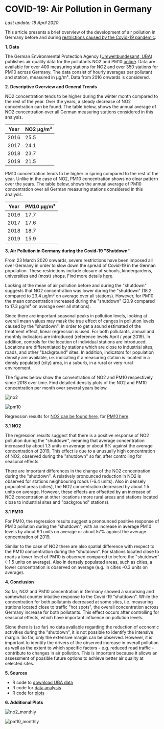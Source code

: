 # COVID-19: Air Pollution in Germany 

*Last update: 18 April 2020*

This article presents a brief overview of the development of air pollution in Germany before and during [restrictions caused by the Covid-19 pandemic](https://github.com/Bixi81/COVID-19).

**1. Data**

The German Environmental Protection Agency ([Umweltbundesamt, UBA](https://www.umweltbundesamt.de/)) publishes air quality data for the pollutants NO2 and PM10 [online](https://www.umweltbundesamt.de/daten/luft/luftdaten/luftqualitaet/eJzrWJSSuMrIwMhA18BE19BiUUnmIkOzRXmpCxYVlyxYnOJWhJA0XJwSko-sNreKbVFuctPinMSS0w6eq-a9apQ7vjgnL_20g8o5F4dPFrMBSPIkdA==). Data are available for over 400 measuring stations for NO2 and over 350 stations for PM10 across Germany. The data consist of hourly averages per pollutant and station, measured in µg/m³. Data from 2016 onwards is considered.

**2. Descriptive Overview and General Trends**

NO2 concentration tends to be higher during the winter month compared to the rest of the year. Over the years, a steady decrease of NO2 concentration can be found. The table below, shows the annual average of NO2 concentration over all German measuring stations considered in this analysis. 

| Year  | NO2  µg/m³ |
| ------------- | ------------- |
| 2016  | 25.5  |
| 2017  | 24.1  |
| 2018  | 23.7  |
| 2019  | 21.5  |

PM10 concentration tends to be higher in spring compared to the rest of the year.  Unlike in the case of NO2, PM10 concentration shows no clear pattern over the years. The table below, shows the annual average of PM10 concentration over all German measuring stations considered in this analysis. 

| Year  | PM10  µg/m³ |
| ------------- | ------------- |
| 2016  | 17.7  |
| 2017  | 17.6  |
| 2018  | 18.7  |
| 2019  | 15.9  |

**3. Air Pollution in Germany during the Covid-19 "Shutdown"**

From 23 March 2020 onwards, severe restrictions have been imposed all over Germany in order to slow down the spread of Covid-19 in the German population. These restrictions include closure of schools, kindergardens, universities and (most) shops. Find more details [here](https://github.com/Bixi81/COVID-19).

Looking at the mean of air pollution before and during the "shutdown" suggests that NO2 concentration was lower during the "shutdown" (18.2 compared to 23.4 µg/m³ on average over all stations). However, for PM10 the mean concentration increased during the "shutdown" (20.9 compared to 17.3 µg/m³ on average over all stations). 

Since there are important seasonal peaks in pollution levels, looking at overall mean values may mask the true effect of canges in pollution levels caused by the "shutdown". In order to get a sound estimated of the treatment effect, linear regression is used. For both pollutants, annual and monthly indicators are introduced (reference levels April / year 2019). In addition, controls for the location of individual stations are introduced. Locations are differentiated by stations which are close to industrial sites, roads, and other "background" sites. In addition, indicators for population density are available, i.e. indicating if a measuring station is located in a densly populated (city) area, in a suburb, in a rural or very rural environment. 

The figures below show the conventration of NO2 and PM10 respectively since 2018 over time. Find detailed density plots of the NO2 and PM10 concentration per month over several years below.

![no2](https://github.com/Bixi81/COVID19_airpollution/blob/master/no2_18_20.png)

![pm10](https://github.com/Bixi81/COVID19_airpollution/blob/master/pm10_18_20.png)

Regression results for [NO2 can be found here](https://github.com/Bixi81/COVID19_airpollution/blob/master/regression_no2.txt), for [PM10 here](https://github.com/Bixi81/COVID19_airpollution/blob/master/regression_pm10.txt).

**3.1 NO2**

The regression results suggest that there is a positive response of NO2 pollution during the "shutdown", meaning that average concentration increased by about 1.3 units on average or about 6% against the average concentration of 2019. This effect is due to a unusually high concentration of NO2, observed during the "shutdown" so far, after controlling for seasonal effects. 

There are important differences in the change of the NO2 concentration during the "shutdown". A relatively pronounced reduction in NO2 is observed for stations neighbouring roads (-6.4 units). Also in densely populated areas (cities), the NO2 concentration decreased by about 1.5 units on average. However, these effects are offsetted by an increase of NO2 concentration at other locations (more rural areas and stations located close to industrial sites and "background" stations).

**3.1 PM10**

For PM10, the regression results suggest a pronounced positive response of PM10 pollution during the "shutdown", with an increase in average PM10 levels by about 9.1 units on average or about 57% against the average concentration of 2019.

Similar to the case of NO2 there are also spatial difference with respect to the PM10 concentration during the "shutdown". For stations located close to roads a lower level of PM10 is observed compared to before the "shutdown" (-1.5 units on average). Also in densely populated areas, such as cities, a lower concentration is observed on average (e.g. in cities -0.3 units on average).

**4. Conclusion**

So far, NO2 and PM10 concentration in Germany showed a surprising and somewhat counter intuitive response to the Covid-19 "shutdown". While the concentration for both pollutants decreased at some sites, i.e. measuring stations located close to traffic "hot spots", the overall concentration across Germany increase for both pollutants. This effect occurs after controlling for seasonal effects, which have important influence on pollution levels. 

Sicne there is (so far) no data available regarding the reduction of economic activities during the "shutdown", it is not possible to identify the intensive margin. So far, only the extensive margin can be observed. However, it is important to identify the drivers of the observed increase in overall pollution as well as the extent to which specific factors - e.g. reduced road traffic - contribute to changes in air pollution. This is important because it allows an assessment of possible future options to achieve better air quality at selected sites. 

**5. Sources**

- R code to [download UBA data](https://github.com/Bixi81/COVID19_airpollution/blob/master/download_uba.R)
- R code for [data analysis](https://github.com/Bixi81/COVID19_airpollution/blob/master/luftmesswerte_uba.R)
- R code for [plots](https://github.com/Bixi81/COVID19_airpollution/blob/master/luftmesswerte_uba_plots.R)

**6. Additional Plots**

![no2_monthly](https://github.com/Bixi81/COVID19_airpollution/blob/master/no2_monthly.png)

![pm10_monthly](https://github.com/Bixi81/COVID19_airpollution/blob/master/pm10_monthly.png)
